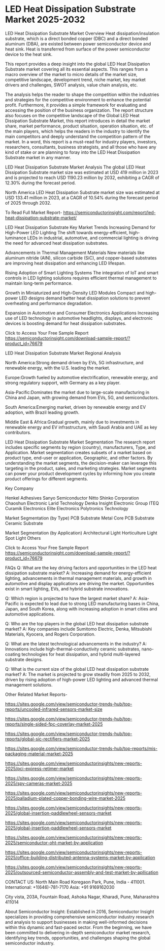 <h1>LED Heat Dissipation Substrate Market 2025-2032</h1>
LED Heat Dissipation Substrate Market Overview
Heat dissipation/insulation substrate, which is a direct bonded copper (DBC) and a direct bonded aluminum (DBA), are existed between power semiconductor device and heat sink. Heat is transferred from surface of the power semiconductor device to the heat sink.

This report provides a deep insight into the global LED Heat Dissipation Substrate market covering all its essential aspects. This ranges from a macro overview of the market to micro details of the market size, competitive landscape, development trend, niche market, key market drivers and challenges, SWOT analysis, value chain analysis, etc.

The analysis helps the reader to shape the competition within the industries and strategies for the competitive environment to enhance the potential profit. Furthermore, it provides a simple framework for evaluating and accessing the position of the business organization. The report structure also focuses on the competitive landscape of the Global LED Heat Dissipation Substrate Market, this report introduces in detail the market share, market performance, product situation, operation situation, etc. of the main players, which helps the readers in the industry to identify the main competitors and deeply understand the competition pattern of the market.
In a word, this report is a must-read for industry players, investors, researchers, consultants, business strategists, and all those who have any kind of stake or are planning to foray into the LED Heat Dissipation Substrate market in any manner.

LED Heat Dissipation Substrate Market Analysis
The global LED Heat Dissipation Substrate market size was estimated at USD 419 million in 2023 and is projected to reach USD 1190.23 million by 2032, exhibiting a CAGR of 12.30% during the forecast period.

North America LED Heat Dissipation Substrate market size was estimated at USD 133.41 million in 2023, at a CAGR of 10.54% during the forecast period of 2025 through 2032.

To Read Full Market Report-
https://semiconductorinsight.com/report/led-heat-dissipation-substrate-market/

LED Heat Dissipation Substrate Key Market Trends
Increasing Demand for High-Power LED Lighting
The shift towards energy-efficient, high-luminance LEDs in industrial, automotive, and commercial lighting is driving the need for advanced heat dissipation substrates.

Advancements in Thermal Management Materials
New materials like aluminum nitride (AlN), silicon carbide (SiC), and copper-based substrates are improving heat dissipation and enhancing LED lifespan.

Rising Adoption of Smart Lighting Systems
The integration of IoT and smart controls in LED lighting solutions requires efficient thermal management to maintain long-term performance.

Growth in Miniaturized and High-Density LED Modules
Compact and high-power LED designs demand better heat dissipation solutions to prevent overheating and performance degradation.

Expansion in Automotive and Consumer Electronics Applications
Increasing use of LED technology in automotive headlights, displays, and electronic devices is boosting demand for heat dissipation substrates.

Click to Access Your Free Sample Report
https://semiconductorinsight.com/download-sample-report/?product_id=76679

LED Heat Dissipation Substrate Market Regional Analysis

North America:Strong demand driven by EVs, 5G infrastructure, and renewable energy, with the U.S. leading the market.

Europe:Growth fueled by automotive electrification, renewable energy, and strong regulatory support, with Germany as a key player.

Asia-Pacific:Dominates the market due to large-scale manufacturing in China and Japan, with growing demand from EVs, 5G, and semiconductors.

South America:Emerging market, driven by renewable energy and EV adoption, with Brazil leading growth.

Middle East & Africa:Gradual growth, mainly due to investments in renewable energy and EV infrastructure, with Saudi Arabia and UAE as key contributors.

LED Heat Dissipation Substrate Market Segmentation
The research report includes specific segments by region (country), manufacturers, Type, and Application. Market segmentation creates subsets of a market based on product type, end-user or application, Geographic, and other factors. By understanding the market segments, the decision-maker can leverage this targeting in the product, sales, and marketing strategies. Market segments can power your product development cycles by informing how you create product offerings for different segments.

Key Company

Henkel Adhesives
Sanyo Semiconductor
Nitto Shinko Corporation
Chaoshun Electronic
Larid Technology
Denka
Insight Electronic Group
ITEQ
Curamik Electronics
Elite Electronics
Polytronics Technology

Market Segmentation (by Type)
PCB Substrate
Metal Core PCB Substrate
Ceramic Substrate

Market Segmentation (by Application)
Architectural Light
Horticulture Light
Spot Light
Others

Click to Access Your Free Sample Report
https://semiconductorinsight.com/download-sample-report/?product_id=76679

FAQs
Q: What are the key driving factors and opportunities in the LED heat dissipation substrate market?
A: Increasing demand for energy-efficient lighting, advancements in thermal management materials, and growth in automotive and display applications are driving the market. Opportunities exist in smart lighting, EVs, and hybrid substrate innovations.

Q: Which region is projected to have the largest market share?
A: Asia-Pacific is expected to lead due to strong LED manufacturing bases in China, Japan, and South Korea, along with increasing adoption in smart cities and automotive applications.

Q: Who are the top players in the global LED heat dissipation substrate market?
A: Key companies include Sumitomo Electric, Denka, Mitsubishi Materials, Kyocera, and Rogers Corporation.

Q: What are the latest technological advancements in the industry?
A: Innovations include high-thermal-conductivity ceramic substrates, nano-coating technologies for heat dissipation, and hybrid multi-layered substrate designs.

Q: What is the current size of the global LED heat dissipation substrate market?
A: The market is projected to grow steadily from 2025 to 2032, driven by rising adoption of high-power LED lighting and advanced thermal management solutions.

Other Related Market Reports-

https://sites.google.com/view/semiconductor-trends-hub/top-reports/uncooled-infrared-sensors-market-size

https://sites.google.com/view/semiconductor-trends-hub/top-reports/single-sided-fpc-coverlay-market-2025

https://sites.google.com/view/semiconductor-trends-hub/top-reports/global-sic-rectifiers-market-2025

https://sites.google.com/view/semiconductor-trends-hub/top-reports/mis-packaging-material-market-2025

https://sites.google.com/view/semiconductorinsights/new-reports-2025/pci-express-retimer-market

https://sites.google.com/view/semiconductorinsights/new-reports-2025/spy-cameras-market-2025

https://sites.google.com/view/semiconductorinsights/new-reports-2025/palladium-plated-copper-bonding-wire-market-2025

https://sites.google.com/view/semiconductorinsights/new-reports-2025/global-insertion-paddlewheel-sensors-market

https://sites.google.com/view/semiconductorinsights/new-reports-2025/global-insertion-paddlewheel-sensors-market

https://sites.google.com/view/semiconductorinsights/new-reports-2025/semiconductor-oht-market-by-application

https://sites.google.com/view/semiconductorinsights/new-reports-2025/office-building-distributed-antenna-systems-market-by-application

https://sites.google.com/view/semiconductorinsights/new-reports-2025/outsourced-semiconductor-assembly-and-test-market-by-apllication

CONTACT US:
North Main Road Koregaon Park, Pune, India - 411001.
International: +1(646)-781-7170
Asia: +91 9169162030

City vista, 203A, Fountain Road, Ashoka Nagar, Kharadi, Pune, Maharashtra 411014

About Semiconductor Insight:
Established in 2016, Semiconductor Insight specializes in providing comprehensive semiconductor industry research and analysis to support businesses in making well-informed decisions within this dynamic and fast-paced sector. From the beginning, we have been committed to delivering in-depth semiconductor market research, identifying key trends, opportunities, and challenges shaping the global semiconductor industry.
